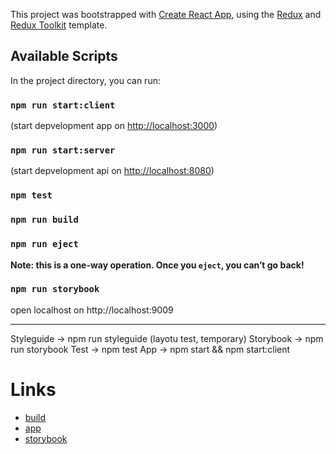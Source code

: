 This project was bootstrapped with [Create React App](https://github.com/facebook/create-react-app), using the [Redux](https://redux.js.org/) and [Redux Toolkit](https://redux-toolkit.js.org/) template.

## Available Scripts

In the project directory, you can run:

### `npm run start:client`
(start depvelopment app on [http://localhost:3000](http://localhost:3000))

### `npm run start:server`
(start depvelopment api on [http://localhost:8080](http://localhost:8080))

### `npm test`

### `npm run build`

### `npm run eject`
**Note: this is a one-way operation. Once you `eject`, you can’t go back!**


### `npm run storybook`

open localhost on http://localhost:9009

-----------------------------------------------------------------------------------------------

Styleguide -> npm run styleguide (layotu test, temporary)
Storybook -> npm run storybook
Test -> npm test
App -> npm start && npm start:client

# Links
- [build](https://console.cloud.google.com/cloud-build/builds?project=pungilandia2020-app)
- [app](https://pungilandia2020-app.appspot.com/)
- [storybook](https://pungilandia2020-app.appspot.com/storybook/)
